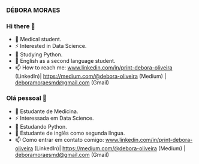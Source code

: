 ### DÉBORA MORAES

### Hi there 👋
- 🔭 Medical student.
- ⚡ Interested in Data Science.
- 🤔 Studying Python. 
- 💬 English as a second language student.
- 📫 How to reach me: www.linkedin.com/in/print-debora-oliveira (LinkedIn)| https://medium.com/@debora-oliveira (Medium) | deboramoraesmd@gmail.com (Gmail)  


### Olá pessoal 👋
- 🔭 Estudante de Medicina.
- ⚡ Interessada em Data Science.
- 🤔 Estudando Python.
- 💬 Estudante de inglês como segunda língua.
- 📫 Como entrar em contato comigo: www.linkedin.com/in/print-debora-oliveira (LinkedIn)| https://medium.com/@debora-oliveira (Medium) | deboramoraesmd@gmail.com (Gmail)
